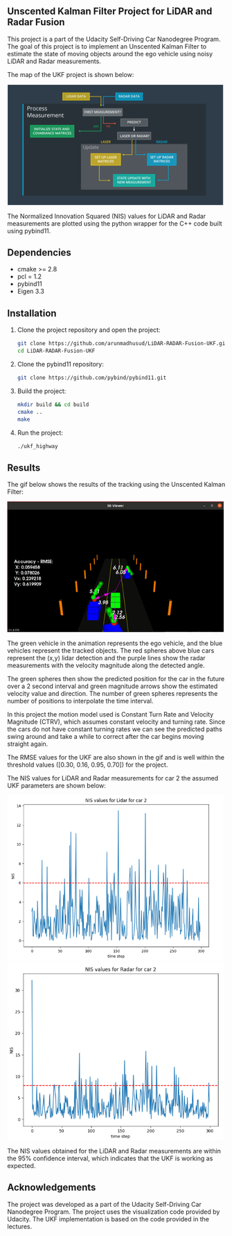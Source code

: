 ## Unscented Kalman Filter Project for LiDAR and Radar Fusion

This project is a part of the Udacity Self-Driving Car Nanodegree Program. The goal of this project is to implement an Unscented Kalman Filter to estimate the state of moving objects around the ego vehicle using noisy LiDAR and Radar measurements.

The map of the UKF project is shown below:

<img src="./media/map.png" alt="UKF Project Map" width="500"/>

The Normalized Innovation Squared (NIS) values for LiDAR and Radar measurements are plotted using the python wrapper for the C++ code built using pybind11.

## Dependencies
* cmake >= 2.8
* pcl = 1.2
* pybind11
* Eigen 3.3

## Installation

1. Clone the project repository and open the project:

    ```bash
    git clone https://github.com/arunmadhusud/LiDAR-RADAR-Fusion-UKF.git
    cd LiDAR-RADAR-Fusion-UKF
    ```

2. Clone the pybind11 repository:

    ```bash
    git clone https://github.com/pybind/pybind11.git
    ```

3. Build the project:

    ```bash
    mkdir build && cd build
    cmake ..
    make
    ```

4. Run the project:

    ```bash
    ./ukf_highway
    ```

## Results

The gif below shows the results of the tracking using the Unscented Kalman Filter:

<img src="./media/results.gif" alt="results" width="500"/>

The green vehicle in the animation represents the ego vehicle, and the blue vehicles represent the tracked objects. The red spheres above blue cars represent the (x,y) lidar detection and the purple lines show the radar measurements with the velocity magnitude along the detected angle. 

The green spheres then show the predicted position for the car in the future over a 2 second interval and green magnitude arrows show the estimated velocity value and direction.  The number of green spheres represents the number of positions to interpolate the time interval. 

In this project the motion model used is Constant Turn Rate and Velocity Magnitude (CTRV), which assumes constant velocity and turning rate. Since the cars do not have constant turning rates we can see the predicted paths swing around and take a while to correct after the car begins moving straight again.

The RMSE values for the UKF are also shown in the gif and is well within the threshold values ([0.30, 0.16, 0.95, 0.70]) for the project.

The NIS values for LiDAR and Radar measurements for car 2 the assumed UKF parameters are shown below:

<img src="./media/Lidar_car2.png" alt="NIS_Lidar" width="500"/>

<img src="./media/Radar_car2.png" alt="NIS_ridar" width="500"/>

The NIS values obtained for the LiDAR and Radar measurements are within the 95% confidence interval, which indicates that the UKF is working as expected.

## Acknowledgements

The project was developed as a part of the Udacity Self-Driving Car Nanodegree Program. The project uses the visualization code provided by Udacity. The UKF implementation is based on the code provided in the lectures.


